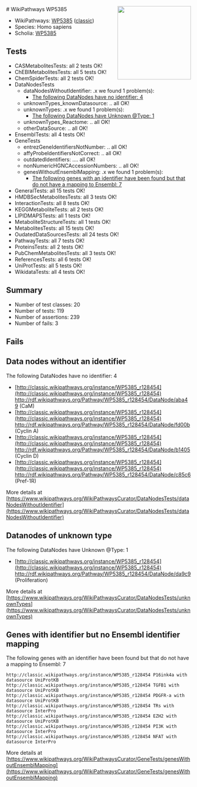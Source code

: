 <img style="float: right; width: 200px" src="https://upload.wikimedia.org/wikipedia/commons/thumb/8/83/Wplogo_with_text_500.png/640px-Wplogo_with_text_500.png" />
# WikiPathways WP5385

* WikiPathways: [WP5385](https://wikipathways.org/pathways/WP5385) ([classic](https://classic.wikipathways.org/instance/WP5385))
* Species: Homo sapiens
* Scholia: [WP5385](https://scholia.toolforge.org/wikipathways/WP5385)
## Tests
* CASMetabolitesTests: all 2 tests OK!
* ChEBIMetabolitesTests: all 5 tests OK!
* ChemSpiderTests: all 2 tests OK!
* DataNodesTests
    * dataNodesWithoutIdentifier: .x we found 1 problem(s):
        * [The following DataNodes have no identifier: 4](#d2d32fa3)
    * unknownTypes_knownDatasource: .. all OK!
    * unknownTypes: .x we found 1 problem(s):
        * [The following DataNodes have Unknown @Type: 1](#839973df)
    * unknownTypes_Reactome: .. all OK!
    * otherDataSource: .. all OK!
* EnsemblTests: all 4 tests OK!
* GeneTests
    * entrezGeneIdentifiersNotNumber: .. all OK!
    * affyProbeIdentifiersNotCorrect: .. all OK!
    * outdatedIdentifiers: .... all OK!
    * nonNumericHGNCAccessionNumbers: .. all OK!
    * genesWithoutEnsemblMapping: .x we found 1 problem(s):
        * [The following genes with an identifier have been found but that do not have a mapping to Ensembl: 7](#40286d89)
* GeneralTests: all 15 tests OK!
* HMDBSecMetabolitesTests: all 3 tests OK!
* InteractionTests: all 8 tests OK!
* KEGGMetaboliteTests: all 2 tests OK!
* LIPIDMAPSTests: all 1 tests OK!
* MetaboliteStructureTests: all 1 tests OK!
* MetabolitesTests: all 15 tests OK!
* OudatedDataSourcesTests: all 24 tests OK!
* PathwayTests: all 7 tests OK!
* ProteinsTests: all 2 tests OK!
* PubChemMetabolitesTests: all 3 tests OK!
* ReferencesTests: all 6 tests OK!
* UniProtTests: all 5 tests OK!
* WikidataTests: all 4 tests OK!


## Summary

* Number of test classes: 20
* Number of tests: 119
* Number of assertions: 239
* Number of fails: 3

## Fails

<a name="d2d32fa3" />

## Data nodes without an identifier

The following DataNodes have no identifier: 4

* [http://classic.wikipathways.org/instance/WP5385_r128454](http://classic.wikipathways.org/instance/WP5385_r128454) http://rdf.wikipathways.org/Pathway/WP5385_r128454/DataNode/aba49 (CaM)
* [http://classic.wikipathways.org/instance/WP5385_r128454](http://classic.wikipathways.org/instance/WP5385_r128454) http://rdf.wikipathways.org/Pathway/WP5385_r128454/DataNode/fd00b (Cyclin A)
* [http://classic.wikipathways.org/instance/WP5385_r128454](http://classic.wikipathways.org/instance/WP5385_r128454) http://rdf.wikipathways.org/Pathway/WP5385_r128454/DataNode/b1405 (Cyclin D)
* [http://classic.wikipathways.org/instance/WP5385_r128454](http://classic.wikipathways.org/instance/WP5385_r128454) http://rdf.wikipathways.org/Pathway/WP5385_r128454/DataNode/c85c6 (Pref-1R)


More details at [https://www.wikipathways.org/WikiPathwaysCurator/DataNodesTests/dataNodesWithoutIdentifier](https://www.wikipathways.org/WikiPathwaysCurator/DataNodesTests/dataNodesWithoutIdentifier)

<a name="839973df" />

## Datanodes of unknown type

The following DataNodes have Unknown @Type: 1

* [http://classic.wikipathways.org/instance/WP5385_r128454](http://classic.wikipathways.org/instance/WP5385_r128454) http://rdf.wikipathways.org/Pathway/WP5385_r128454/DataNode/da9c9 (Proliferation)


More details at [https://www.wikipathways.org/WikiPathwaysCurator/DataNodesTests/unknownTypes](https://www.wikipathways.org/WikiPathwaysCurator/DataNodesTests/unknownTypes)

<a name="40286d89" />

## Genes with identifier but no Ensembl identifier mapping

The following genes with an identifier have been found but that do not have a mapping to Ensembl: 7
```
http://classic.wikipathways.org/instance/WP5385_r128454 P16ink4a with datasource UniProtKB
http://classic.wikipathways.org/instance/WP5385_r128454 TGFB1 with datasource UniProtKB
http://classic.wikipathways.org/instance/WP5385_r128454 PDGFR-a with datasource UniProtKB
http://classic.wikipathways.org/instance/WP5385_r128454 TRs with datasource InterPro
http://classic.wikipathways.org/instance/WP5385_r128454 EZH2 with datasource UniProtKB
http://classic.wikipathways.org/instance/WP5385_r128454 PI3K with datasource InterPro
http://classic.wikipathways.org/instance/WP5385_r128454 NFAT with datasource InterPro
```

More details at [https://www.wikipathways.org/WikiPathwaysCurator/GeneTests/genesWithoutEnsemblMapping](https://www.wikipathways.org/WikiPathwaysCurator/GeneTests/genesWithoutEnsemblMapping)

